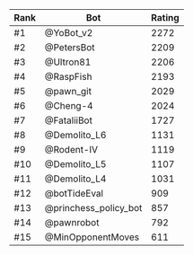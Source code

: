 Rank|Bot|Rating
---|---|---
#1|@YoBot_v2|2272
#2|@PetersBot|2209
#3|@Ultron81|2206
#4|@RaspFish|2193
#5|@pawn_git|2029
#6|@Cheng-4|2024
#7|@FataliiBot|1727
#8|@Demolito_L6|1131
#9|@Rodent-IV|1119
#10|@Demolito_L5|1107
#11|@Demolito_L4|1031
#12|@botTideEval|909
#13|@princhess_policy_bot|857
#14|@pawnrobot|792
#15|@MinOpponentMoves|611
